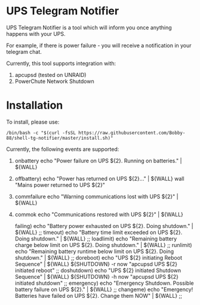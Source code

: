 # UPS Telegram Notifier

UPS Telegram Notifier is a tool which will inform you once anything happens with your UPS.

For example, if there is power failure - you will receive a notification in your telegram chat.

Currently, this tool supports integration with:
1. apcupsd (tested on UNRAID)
2. PowerChute Network Shutdown

# Installation
To install, please use:

```/bin/bash -c "$(curl -fsSL https://raw.githubusercontent.com/Bobby-88/shell-tg-notifier/master/install.sh)"```


Currently, the following events are supported:

1. onbattery
	echo "Power failure on UPS ${2}. Running on batteries." | ${WALL}

2. offbattery)
	echo "Power has returned on UPS ${2}..." | ${WALL}
	wall "Mains power returned to UPS ${2}"

3. commfailure
	echo "Warning communications lost with UPS ${2}" | ${WALL}

4. commok
	echo "Communications restored with UPS ${2}" | ${WALL}



    failing)
	echo "Battery power exhausted on UPS ${2}. Doing shutdown." | ${WALL}
    ;;
    timeout)
	echo "Battery time limit exceeded on UPS ${2}. Doing shutdown." | ${WALL}
    ;;
    loadlimit)
	echo "Remaining battery charge below limit on UPS ${2}. Doing shutdown." | ${WALL}
    ;;
    runlimit)
	echo "Remaining battery runtime below limit on UPS ${2}. Doing shutdown." | ${WALL}
    ;;
    doreboot)
	echo "UPS ${2} initiating Reboot Sequence" | ${WALL}
	${SHUTDOWN} -r now "apcupsd UPS ${2} initiated reboot"
    ;;
    doshutdown)
	echo "UPS ${2} initiated Shutdown Sequence" | ${WALL}
	${SHUTDOWN} -h now "apcupsd UPS ${2} initiated shutdown"
    ;;
    emergency)
	echo "Emergency Shutdown. Possible battery failure on UPS ${2}." | ${WALL}
    ;;
    changeme)
	echo "Emergency! Batteries have failed on UPS ${2}. Change them NOW" | ${WALL}
    ;;
